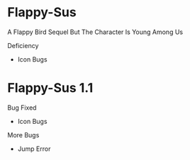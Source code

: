 # Flappy-Sus

A Flappy Bird Sequel But The Character Is Young Among Us

Deficiency

- Icon Bugs

# Flappy-Sus 1.1

Bug Fixed

- Icon Bugs

More Bugs

- Jump Error
